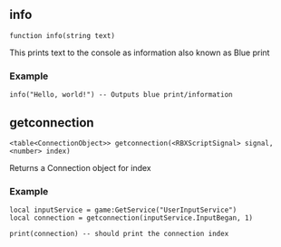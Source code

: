 ## info

```luau
function info(string text)
```

This prints text to the console as information also known as Blue print

### Example
```luau
info("Hello, world!") -- Outputs blue print/information
```

## getconnection

```luau
<table<ConnectionObject>> getconnection(<RBXScriptSignal> signal, <number> index)
```

Returns a Connection object for index

### Example
```luau
local inputService = game:GetService("UserInputService")
local connection = getconnection(inputService.InputBegan, 1)

print(connection) -- should print the connection index
```
